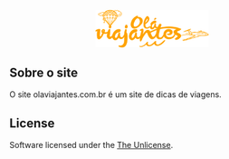 <p align="center"><a href="https://olaviajantes.com.br" target="_blank">
<img src="https://raw.githubusercontent.com/Denisbeder/ola-viajantes/main/core/resources/views/site/assets/img/logo-color.png" width="200"></a></p>

## Sobre o site

O site olaviajantes.com.br é um site de dicas de viagens.

## License

Software licensed under the [The Unlicense](https://choosealicense.com/licenses/unlicense/).

